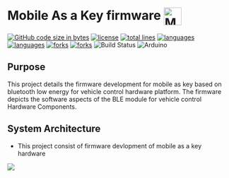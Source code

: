 # Mobile As a Key firmware <img align="center" src="https://emoji-uc.akamaized.net/orig/fc/bd01dcfc40ce4d3460efa89593adee.png" length="40" width="40" title="Mobile icon">

[![GitHub code size in bytes](https://img.shields.io/github/languages/code-size/princekanhaiya/BLE_POC_Arduino)](https://github.com/princekanhaiya) [![license](https://img.shields.io/badge/license-MIT-green)](https://github.com/princekanhaiya) [![total lines](https://img.shields.io/tokei/lines/github/princekanhaiya/BLE_POC_Arduino)](https://github.com/princekanhaiya) [![languages](https://img.shields.io/badge/language-java-blue)](https://github.com/princekanhaiya) [![languages](https://img.shields.io/github/languages/count/princekanhaiya/BLE_POC_Arduino)](https://github.com/princekanhaiya) [![forks](https://img.shields.io/github/forks/princekanhaiya/BLE_APP?style=social)](https://github.com/princekanhaiya) [![forks](https://img.shields.io/badge/linkedin-Prince%20Kanhaiya-blue)](https://in.linkedin.com/in/prince-kanhaiya)
![Build Status](https://travis-ci.org/joemccann/dillinger.svg?branch=master)
![Arduino](https://img.shields.io/badge/-Arduino-00979D?style=flat&logo=Arduino&logoColor=white)

## Purpose
This project details the firmware development for mobile as key based on bluetooth low energy for vehicle control hardware platform. The firmware depicts the software aspects of the BLE module for vehicle control Hardware Components. 

## System Architecture
- This project consist of firmware devlopment of mobile as a key hardware
<img align="center" src="https://embed.creately.com/ifl0veQZlHz?type=svg">




